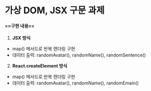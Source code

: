 # 가상 DOM, JSX 구문 과제
#### ==구현 내용==

1. **JSX 방식**
- map() 메서드로 반복 렌더링 구현
- 데이터 출력: randomAvatar(), randomName(), randomSentence()

2. **React.createElement 방식**
- map() 메서드로 반복 렌더링 구현
- 데이터 출력: randomAvatar(), randomName(), randomEmain()